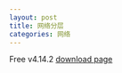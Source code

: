 ```yaml
---
layout: post
title: 网络分层
categories: 网络
---
```




Free v4.14.2
[download page](https://download.qt.io/official_releases/qtcreator/)
